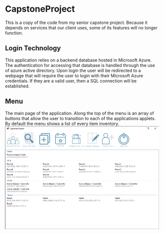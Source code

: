 # CapstoneProject

This is a copy of the code from my senior capstone project. Because it depends on services that our client uses, some of its features will no longer function.

## Login Technology
This application relies on a backend database hosted in Microsoft Azure. The authentication for accessing that database is handled through the use of azure active directory.
Upon login the user will be redirected to a webpage that will require the user to login with their Microsoft Azure credentials. If they are a valid user, then a SQL connection will be established.

## Menu
The main page of the application. Along the top of the menu is an array of buttons that allow the user to transition to each of the applications applets.
By default the menu shows a list of every item inventory.
![plot](./Example_Pictures/Menu_example.png)
